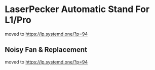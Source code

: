 # LaserPecker Automatic Stand For L1/Pro

moved to https://lp.systemd.one/?p=94


## Noisy Fan & Replacement

moved to https://lp.systemd.one/?p=94
